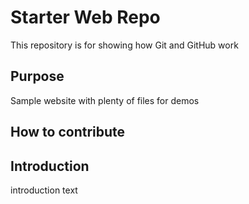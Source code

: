 # Starter Web Repo

This repository is for showing how Git and GitHub work

## Purpose

Sample website with plenty of files for demos

## How to contribute

## Introduction
introduction text
